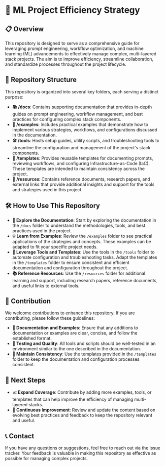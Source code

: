 # 🚀 ML Project Efficiency Strategy

## 📋 Overview
This repository is designed to serve as a comprehensive guide for leveraging prompt engineering, workflow optimization, and machine learning (ML) advancements to effectively manage complex, multi-layered stack projects. The aim is to improve efficiency, streamline collaboration, and standardize processes throughout the project lifecycle.

## 📁 Repository Structure
This repository is organized into several key folders, each serving a distinct purpose:

- **📚 /docs**: Contains supporting documentation that provides in-depth guides on prompt engineering, workflow management, and best practices for configuring complex stack components.
- **📝 /examples**: Includes practical examples that demonstrate how to implement various strategies, workflows, and configurations discussed in the documentation.
- **🛠️ /tools**: Hosts setup guides, utility scripts, and troubleshooting tools to streamline the configuration and management of the project's stack components.
- **📑 /templates**: Provides reusable templates for documenting prompts, reviewing workflows, and configuring Infrastructure-as-Code (IaC). These templates are intended to maintain consistency across the project.
- **🔗 /resources**: Contains reference documents, research papers, and external links that provide additional insights and support for the tools and strategies used in this project.

## 🛠️ How to Use This Repository
- **📖 Explore the Documentation**: Start by exploring the documentation in the `/docs` folder to understand the methodologies, tools, and best practices used in the project.
- **💡 Learn from Examples**: Review the `/examples` folder to see practical applications of the strategies and concepts. These examples can be adapted to fit your specific project needs.
- **🔧 Leverage Tools and Templates**: Use the tools in the `/tools` folder to automate configuration and troubleshooting tasks. Adapt the templates in the `/templates` folder to ensure consistent and efficient documentation and configuration throughout the project.
- **📚 Reference Resources**: Use the `/resources` folder for additional learning and support, including research papers, reference documents, and useful links to external tools.

## 🤝 Contribution
We welcome contributions to enhance this repository. If you are contributing, please follow these guidelines:
- **📝 Documentation and Examples**: Ensure that any additions to documentation or examples are clear, concise, and follow the established format.
- **🧪 Testing and Quality**: All tools and scripts should be well-tested in an environment similar to the one described in the documentation.
- **📏 Maintain Consistency**: Use the templates provided in the `/templates` folder to keep the documentation and configuration processes consistent.

## 🔄 Next Steps
- **📈 Expand Coverage**: Contribute by adding more examples, tools, or templates that can help improve the efficiency of managing multi-layered stacks.
- **🔁 Continuous Improvement**: Review and update the content based on evolving best practices and feedback to keep the repository relevant and useful.

## 📞 Contact
If you have any questions or suggestions, feel free to reach out via the issue tracker. Your feedback is valuable in making this repository as effective as possible for managing complex projects.
